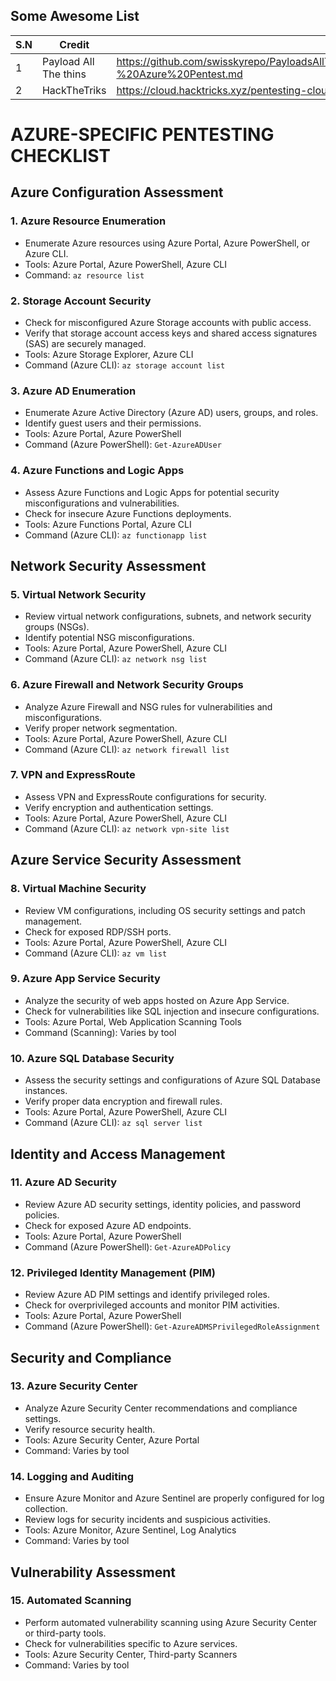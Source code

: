 ## Some Awesome List 

|S.N    | Credit    | Resources Link |
| -------- | ------- |------- |
| 1        | Payload All The thins  | https://github.com/swisskyrepo/PayloadsAllTheThings/blob/master/Methodology%20and%20Resources/Cloud%20-%20Azure%20Pentest.md   |
| 2         | HackTheTriks|  https://cloud.hacktricks.xyz/pentesting-cloud/azure-security |



# AZURE-SPECIFIC PENTESTING CHECKLIST

## **Azure Configuration Assessment**

### **1. Azure Resource Enumeration**
   - Enumerate Azure resources using Azure Portal, Azure PowerShell, or Azure CLI.
   - Tools: Azure Portal, Azure PowerShell, Azure CLI
   - Command: `az resource list`

### **2. Storage Account Security**
   - Check for misconfigured Azure Storage accounts with public access.
   - Verify that storage account access keys and shared access signatures (SAS) are securely managed.
   - Tools: Azure Storage Explorer, Azure CLI
   - Command (Azure CLI): `az storage account list`

### **3. Azure AD Enumeration**
   - Enumerate Azure Active Directory (Azure AD) users, groups, and roles.
   - Identify guest users and their permissions.
   - Tools: Azure Portal, Azure PowerShell
   - Command (Azure PowerShell): `Get-AzureADUser`

### **4. Azure Functions and Logic Apps**
   - Assess Azure Functions and Logic Apps for potential security misconfigurations and vulnerabilities.
   - Check for insecure Azure Functions deployments.
   - Tools: Azure Functions Portal, Azure CLI
   - Command (Azure CLI): `az functionapp list`

## **Network Security Assessment**

### **5. Virtual Network Security**
   - Review virtual network configurations, subnets, and network security groups (NSGs).
   - Identify potential NSG misconfigurations.
   - Tools: Azure Portal, Azure PowerShell, Azure CLI
   - Command (Azure CLI): `az network nsg list`

### **6. Azure Firewall and Network Security Groups**
   - Analyze Azure Firewall and NSG rules for vulnerabilities and misconfigurations.
   - Verify proper network segmentation.
   - Tools: Azure Portal, Azure PowerShell, Azure CLI
   - Command (Azure CLI): `az network firewall list`

### **7. VPN and ExpressRoute**
   - Assess VPN and ExpressRoute configurations for security.
   - Verify encryption and authentication settings.
   - Tools: Azure Portal, Azure PowerShell, Azure CLI
   - Command (Azure CLI): `az network vpn-site list`

## **Azure Service Security Assessment**

### **8. Virtual Machine Security**
   - Review VM configurations, including OS security settings and patch management.
   - Check for exposed RDP/SSH ports.
   - Tools: Azure Portal, Azure PowerShell, Azure CLI
   - Command (Azure CLI): `az vm list`

### **9. Azure App Service Security**
   - Analyze the security of web apps hosted on Azure App Service.
   - Check for vulnerabilities like SQL injection and insecure configurations.
   - Tools: Azure Portal, Web Application Scanning Tools
   - Command (Scanning): Varies by tool

### **10. Azure SQL Database Security**
   - Assess the security settings and configurations of Azure SQL Database instances.
   - Verify proper data encryption and firewall rules.
   - Tools: Azure Portal, Azure PowerShell, Azure CLI
   - Command (Azure CLI): `az sql server list`

## **Identity and Access Management**

### **11. Azure AD Security**
   - Review Azure AD security settings, identity policies, and password policies.
   - Check for exposed Azure AD endpoints.
   - Tools: Azure Portal, Azure PowerShell
   - Command (Azure PowerShell): `Get-AzureADPolicy`

### **12. Privileged Identity Management (PIM)**
   - Review Azure AD PIM settings and identify privileged roles.
   - Check for overprivileged accounts and monitor PIM activities.
   - Tools: Azure Portal, Azure PowerShell
   - Command (Azure PowerShell): `Get-AzureADMSPrivilegedRoleAssignment`

## **Security and Compliance**

### **13. Azure Security Center**
   - Analyze Azure Security Center recommendations and compliance settings.
   - Verify resource security health.
   - Tools: Azure Security Center, Azure Portal
   - Command: Varies by tool

### **14. Logging and Auditing**
   - Ensure Azure Monitor and Azure Sentinel are properly configured for log collection.
   - Review logs for security incidents and suspicious activities.
   - Tools: Azure Monitor, Azure Sentinel, Log Analytics
   - Command: Varies by tool

## **Vulnerability Assessment**

### **15. Automated Scanning**
   - Perform automated vulnerability scanning using Azure Security Center or third-party tools.
   - Check for vulnerabilities specific to Azure services.
   - Tools: Azure Security Center, Third-party Scanners
   - Command: Varies by tool

